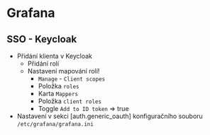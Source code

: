 # Grafana

## SSO - Keycloak
- Přidání klienta v Keycloak
  - Přidání rolí
  - Nastavení mapování rolí!
    - `Manage` - `Client scopes`
    - Položka `roles`
    - Karta `Mappers`
    - Položka `client roles`
    - Toggle `Add to ID token` => true
- Nastavení v sekci [auth.generic_oauth] konfiguračního souboru `/etc/grafana/grafana.ini`
